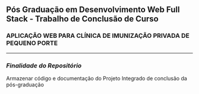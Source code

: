 ## __Pós Graduação em Desenvolvimento Web Full Stack - Trabalho de Conclusão de Curso__
### APLICAÇÃO WEB PARA CLÍNICA DE IMUNIZAÇÃO PRIVADA DE PEQUENO PORTE

---

### ___Finalidade do Repositório___

Armazenar código e documentação do Projeto Integrado de conclusão da pós-graduação 
